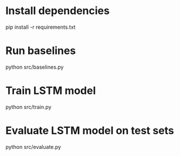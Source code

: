 # Install dependencies
pip install -r requirements.txt

# Run baselines
python src/baselines.py

# Train LSTM model
python src/train.py

# Evaluate LSTM model on test sets
python src/evaluate.py

